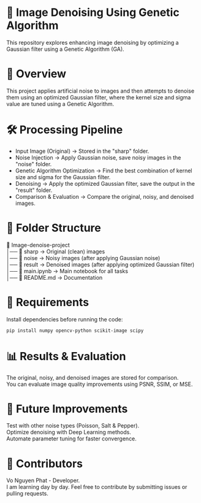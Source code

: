 # 📌 Image Denoising Using Genetic Algorithm

This repository explores enhancing image denoising by optimizing a Gaussian filter using a Genetic Algorithm (GA).

# 📜 Overview

This project applies artificial noise to images and then attempts to denoise them using an optimized Gaussian filter, where the kernel size and sigma value are tuned using a Genetic Algorithm.

# 🛠️ Processing Pipeline

- Input Image (Original) → Stored in the "sharp" folder.
- Noise Injection → Apply Gaussian noise, save noisy images in the "noise" folder.
- Genetic Algorithm Optimization → Find the best combination of kernel size and sigma for the Gaussian filter.
- Denoising → Apply the optimized Gaussian filter, save the output in the "result" folder.
- Comparison & Evaluation → Compare the original, noisy, and denoised images.

# 📂 Folder Structure

📂 Image-denoise-project  
│── 📁 sharp      -> Original (clean) images  
│── 📁 noise      -> Noisy images (after applying Gaussian noise)  
│── 📁 result     -> Denoised images (after applying optimized Gaussian filter)  
│── 📜 main.ipynb -> Main notebook for all tasks  
│── 📜 README.md  -> Documentation

# 🔧 Requirements

Install dependencies before running the code:

```bash
pip install numpy opencv-python scikit-image scipy
```

# 📊 Results & Evaluation

The original, noisy, and denoised images are stored for comparison.  
You can evaluate image quality improvements using PSNR, SSIM, or MSE.

# 📌 Future Improvements

Test with other noise types (Poisson, Salt & Pepper).  
Optimize denoising with Deep Learning methods.  
Automate parameter tuning for faster convergence.

# 🎯 Contributors

Vo Nguyen Phat - Developer.  
I am learning day by day. Feel free to contribute by submitting issues or pulling requests.
